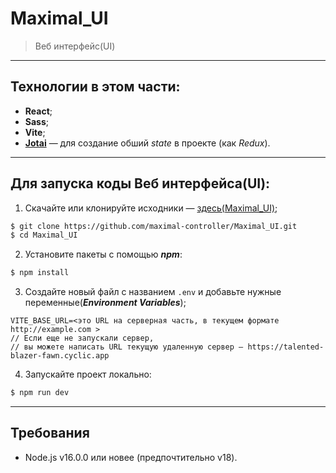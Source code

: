 # Maximal_UI

> Веб интерфейс(UI)

---

## Технологии в этом части:
- **React**;
- **Sass**;
- **Vite**;
- **[Jotai](https://jotai.org)** — для создание обший *state* в проекте (как *Redux*).

---

## Для запуска коды Веб интерфейса(UI):

1. Скачайте или клонируйте исходники — [здесь(Maximal_UI)](https://github.com/maximal-controller/Maximal_UI);
```bash
$ git clone https://github.com/maximal-controller/Maximal_UI.git
$ cd Maximal_UI
```

2. Установите пакеты с помощью ***npm***:
```bash
$ npm install 
```

3. Создайте новый файл с названием `.env` и добавьте нужные переменные(***Environment Variables***);
```env
VITE_BASE_URL=<это URL на серверная часть, в текущем формате http://example.com >
// Если еще не запускали сервер,
// вы можете написать URL текущую удаленную сервер — https://talented-blazer-fawn.cyclic.app
```

4. Запускайте проект локально:
```bash
$ npm run dev
```

---

## Требования
- Node.js v16.0.0 или новее (предпочтительно v18).
